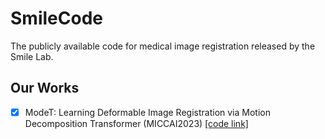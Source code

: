 # SmileCode
The publicly available code for medical image registration released by the Smile Lab.

## Our Works
- [x] ModeT: Learning Deformable Image Registration via Motion Decomposition Transformer (MICCAI2023)
[[code link]](https://github.com/ZAX130/SmileCode/tree/main/ModeT)
